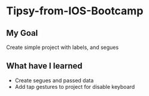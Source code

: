 # Tipsy-from-IOS-Bootcamp


## My Goal

Create simple project with labels, and segues
 

## What have I learned

* Create segues and passed data
* Add tap gestures to project for disable keyboard


